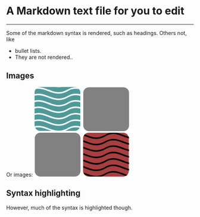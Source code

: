 # A Markdown text file for you to edit
---

Some of the markdown syntax is rendered, such as headings.
Others not, like
* bullet lists.
* They are not rendered..

## Images
Or images:
![test image](./test.png)

## Syntax highlighting
However, much of the syntax is highlighted though.

